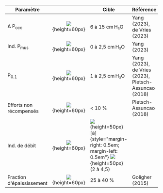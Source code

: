 | Paramètre                 |                                     | Cible                                                                                                                                | Référence                                             |
| ----                      | :--:                                | ----                                                                                                                                 | --------                                              |
| Δ P<sub>occ</sub>         | ![](images/i/Pocc.svg){height=60px} | 6 à 15 cm H₂O                                                                                                                        | Yang (2023), de Vries (2023)                          |
| Ind. P<sub>mus</sub>      | ![](images/i/IPM.svg){height=60px}  | 0 à 2,5 cm H₂O                                                                                                                       | Yang (2023)                                           |
| P<sub>0.1</sub>           | ![](images/i/P01.svg){height=60px}  | 1 à 2,5  cm H₂O                                                                                                                      | Yang (2023), de Vries (2023), Pletsch-Assuncao (2018) |
| Efforts non récompensés   | ![](images/i/ENR.svg){height=60px}  | < 10 %                                                                                                                               | Pletsch-Assuncao (2018)                               |
| Ind. de débit             | ![](images/i/ID.svg){height=60px}   | ![](images/i/ID20.svg){height=50px} [à]{style="margin-right: 0.5em; margin-left: 0.5em"} ![](images/i/ID45.svg){height=50px} (2 à 4,5) |                                                       |
| Fraction d'épaississement | ![](images/i/FE.svg){height=60px}   | 25 à 40 %                                                                                                                            | Goligher (2015)                                       |
